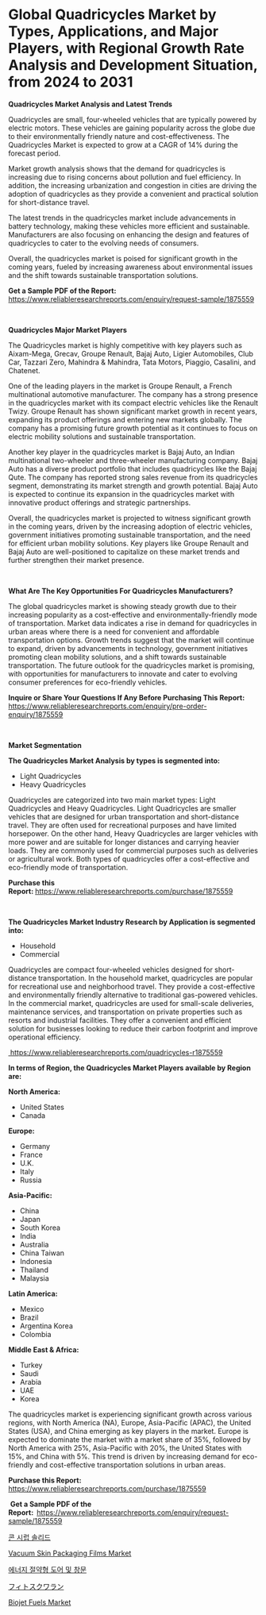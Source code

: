 <p><h1>Global Quadricycles Market by Types, Applications, and Major Players, with Regional Growth Rate Analysis and Development Situation, from 2024 to 2031</h1></p><p><strong>Quadricycles Market Analysis and Latest Trends</strong></p>
<p><p>Quadricycles are small, four-wheeled vehicles that are typically powered by electric motors. These vehicles are gaining popularity across the globe due to their environmentally friendly nature and cost-effectiveness. The Quadricycles Market is expected to grow at a CAGR of 14% during the forecast period.</p><p>Market growth analysis shows that the demand for quadricycles is increasing due to rising concerns about pollution and fuel efficiency. In addition, the increasing urbanization and congestion in cities are driving the adoption of quadricycles as they provide a convenient and practical solution for short-distance travel.</p><p>The latest trends in the quadricycles market include advancements in battery technology, making these vehicles more efficient and sustainable. Manufacturers are also focusing on enhancing the design and features of quadricycles to cater to the evolving needs of consumers.</p><p>Overall, the quadricycles market is poised for significant growth in the coming years, fueled by increasing awareness about environmental issues and the shift towards sustainable transportation solutions.</p></p>
<p><strong>Get a Sample PDF of the Report:&nbsp;</strong> <a href="https://www.reliableresearchreports.com/enquiry/request-sample/1875559">https://www.reliableresearchreports.com/enquiry/request-sample/1875559</a></p>
<p>&nbsp;</p>
<p><strong>Quadricycles Major Market Players</strong></p>
<p><p>The Quadricycles market is highly competitive with key players such as Aixam-Mega, Grecav, Groupe Renault, Bajaj Auto, Ligier Automobiles, Club Car, Tazzari Zero, Mahindra & Mahindra, Tata Motors, Piaggio, Casalini, and Chatenet. </p><p>One of the leading players in the market is Groupe Renault, a French multinational automotive manufacturer. The company has a strong presence in the quadricycles market with its compact electric vehicles like the Renault Twizy. Groupe Renault has shown significant market growth in recent years, expanding its product offerings and entering new markets globally. The company has a promising future growth potential as it continues to focus on electric mobility solutions and sustainable transportation.</p><p>Another key player in the quadricycles market is Bajaj Auto, an Indian multinational two-wheeler and three-wheeler manufacturing company. Bajaj Auto has a diverse product portfolio that includes quadricycles like the Bajaj Qute. The company has reported strong sales revenue from its quadricycles segment, demonstrating its market strength and growth potential. Bajaj Auto is expected to continue its expansion in the quadricycles market with innovative product offerings and strategic partnerships.</p><p>Overall, the quadricycles market is projected to witness significant growth in the coming years, driven by the increasing adoption of electric vehicles, government initiatives promoting sustainable transportation, and the need for efficient urban mobility solutions. Key players like Groupe Renault and Bajaj Auto are well-positioned to capitalize on these market trends and further strengthen their market presence.</p></p>
<p>&nbsp;</p>
<p><strong>What Are The Key Opportunities For Quadricycles Manufacturers?</strong></p>
<p><p>The global quadricycles market is showing steady growth due to their increasing popularity as a cost-effective and environmentally-friendly mode of transportation. Market data indicates a rise in demand for quadricycles in urban areas where there is a need for convenient and affordable transportation options. Growth trends suggest that the market will continue to expand, driven by advancements in technology, government initiatives promoting clean mobility solutions, and a shift towards sustainable transportation. The future outlook for the quadricycles market is promising, with opportunities for manufacturers to innovate and cater to evolving consumer preferences for eco-friendly vehicles.</p></p>
<p><strong>Inquire or Share Your Questions If Any Before Purchasing This Report:</strong> <a href="https://www.reliableresearchreports.com/enquiry/pre-order-enquiry/1875559">https://www.reliableresearchreports.com/enquiry/pre-order-enquiry/1875559</a></p>
<p>&nbsp;</p>
<p><strong>Market Segmentation</strong></p>
<p><strong>The Quadricycles Market Analysis by types is segmented into:</strong></p>
<p><ul><li>Light Quadricycles</li><li>Heavy Quadricycles</li></ul></p>
<p><p>Quadricycles are categorized into two main market types: Light Quadricycles and Heavy Quadricycles. Light Quadricycles are smaller vehicles that are designed for urban transportation and short-distance travel. They are often used for recreational purposes and have limited horsepower. On the other hand, Heavy Quadricycles are larger vehicles with more power and are suitable for longer distances and carrying heavier loads. They are commonly used for commercial purposes such as deliveries or agricultural work. Both types of quadricycles offer a cost-effective and eco-friendly mode of transportation.</p></p>
<p><strong>Purchase this Report:&nbsp;</strong><a href="https://www.reliableresearchreports.com/purchase/1875559">https://www.reliableresearchreports.com/purchase/1875559</a></p>
<p>&nbsp;</p>
<p><strong>The Quadricycles Market Industry Research by Application is segmented into:</strong></p>
<p><ul><li>Household</li><li>Commercial</li></ul></p>
<p><p>Quadricycles are compact four-wheeled vehicles designed for short-distance transportation. In the household market, quadricycles are popular for recreational use and neighborhood travel. They provide a cost-effective and environmentally friendly alternative to traditional gas-powered vehicles. In the commercial market, quadricycles are used for small-scale deliveries, maintenance services, and transportation on private properties such as resorts and industrial facilities. They offer a convenient and efficient solution for businesses looking to reduce their carbon footprint and improve operational efficiency.</p></p>
<p><a href="https://www.reliableresearchreports.com/quadricycles-r1875559">&nbsp;https://www.reliableresearchreports.com/quadricycles-r1875559</a></p>
<p><strong>In terms of Region, the Quadricycles Market Players available by Region are:</strong></p>
<p>
    <p> <strong> North America: </strong>
        <ul>
            <li>United States</li>
            <li>Canada</li>
        </ul>
        </p> 
    <p> <strong> Europe: </strong>
        <ul>
            <li>Germany</li>
            <li>France</li>
            <li>U.K.</li>
            <li>Italy</li>
            <li>Russia</li>
        </ul>
        </p> 
    <p> <strong> Asia-Pacific: </strong>
        <ul>
            <li>China</li>
            <li>Japan</li>
            <li>South Korea</li>
            <li>India</li>
            <li>Australia</li>
            <li>China Taiwan</li>
            <li>Indonesia</li>
            <li>Thailand</li>
            <li>Malaysia</li>
        </ul>
        </p> 
    <p> <strong> Latin America: </strong>
        <ul>
            <li>Mexico</li>
            <li>Brazil</li>
            <li>Argentina Korea</li>
            <li>Colombia</li>
        </ul>
        </p> 
    <p> <strong> Middle East & Africa: </strong>
        <ul>
            <li>Turkey</li>
            <li>Saudi</li>
            <li>Arabia</li>
            <li>UAE</li>
            <li>Korea</li>
        </ul>
    </p>
    </p>
<p><p>The quadricycles market is experiencing significant growth across various regions, with North America (NA), Europe, Asia-Pacific (APAC), the United States (USA), and China emerging as key players in the market. Europe is expected to dominate the market with a market share of 35%, followed by North America with 25%, Asia-Pacific with 20%, the United States with 15%, and China with 5%. This trend is driven by increasing demand for eco-friendly and cost-effective transportation solutions in urban areas.</p></p>
<p><strong>Purchase this Report: </strong><a href="https://www.reliableresearchreports.com/purchase/1875559">https://www.reliableresearchreports.com/purchase/1875559</a></p>
<p>&nbsp;<strong>Get a Sample PDF of the Report:&nbsp;&nbsp;</strong><a href="https://www.reliableresearchreports.com/enquiry/request-sample/1875559">https://www.reliableresearchreports.com/enquiry/request-sample/1875559</a></p>
<p><strong></strong></p>
<p><p><a href="https://github.com/Tristiarton768456/Market-Research-Report-List-1/blob/main/268836929915.md">콘 시럽 솔리드</a></p><p><a href="https://issuu.com/reportprime-2/docs/vacuum-skin-packaging-films-market-size-2030.pptx">Vacuum Skin Packaging Films Market</a></p><p><a href="https://medium.com/@daveblock56/%EC%97%90%EB%84%88%EC%A7%80-%EC%A0%88%EC%95%BD-%EB%AC%B8%EA%B3%BC-%EC%B0%BD%EB%AC%B8-%EC%8B%9C%EC%9E%A5-%EB%B6%84%EC%84%9D-%EA%B7%B8%EC%9D%98-cagr-%EC%8B%9C%EC%9E%A5-%EC%84%B8%EB%B6%84%ED%99%94-%EB%B0%8F-%EA%B8%80%EB%A1%9C%EB%B2%8C-%EC%82%B0%EC%97%85-%EA%B0%9C%EC%9A%94-382aee803b9d">에너지 절약형 도어 및 창문</a></p><p><a href="https://github.com/MosesSpinka1914/Market-Research-Report-List-1/blob/main/636450832775.md">フィトスクワラン</a></p><p><a href="https://issuu.com/reportprime-2/docs/biojet-fuels-market-size-2030.pptx">Biojet Fuels Market</a></p></p>